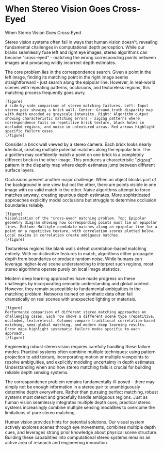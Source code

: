 # When Stereo Vision Goes Cross-Eyed

When Stereo Vision Goes Cross-Eyed

Stereo vision systems often fail in ways that human vision doesn't, revealing fundamental challenges in computational depth perception. While our brains seamlessly fuse left and right eye images, stereo algorithms can become "cross-eyed" - matching the wrong corresponding points between images and producing wildly incorrect depth estimates.

The core problem lies in the correspondence search. Given a point in the left image, finding its matching point in the right image seems straightforward - just search along the epipolar line. However, in real-world scenes with repeating patterns, occlusions, and textureless regions, this matching process frequently goes awry.

```
[figure]
A side-by-side comparison of stereo matching failures. Left: Input stereo pair showing a brick wall. Center: Ground truth disparity map with depth encoded as grayscale intensity. Right: Algorithm output showing characteristic matching errors - zigzag patterns where correspondence fails on repetitive brick texture, black holes in occluded regions, and noise in untextured areas. Red arrows highlight specific failure cases.
[/figure]
```

Consider a brick wall viewed by a stereo camera. Each brick looks nearly identical, creating multiple potential matches along the epipolar line. The algorithm may confidently match a point on one brick to a completely different brick in the other image. This produces a characteristic "zigzag" pattern in the disparity map where depth estimates jump between different surface layers.

Occlusions present another major challenge. When an object blocks part of the background in one view but not the other, there are points visible in one image with no valid match in the other. Naive algorithms attempt to force matches anyway, creating spurious depth estimates. More sophisticated approaches explicitly model occlusions but struggle to determine occlusion boundaries reliably.

```
[figure]
Visualization of the "cross-eyed" matching problem. Top: Epipolar geometry diagram showing how corresponding points must lie on epipolar lines. Bottom: Multiple candidate matches along an epipolar line for a point on a repetitive texture, with correlation scores plotted below. Local maxima in correlation create ambiguous matches.
[/figure]
```

Textureless regions like blank walls defeat correlation-based matching entirely. With no distinctive features to match, algorithms either propagate depth from boundaries or produce random noise. While humans can leverage higher-level scene understanding to interpret such regions, most stereo algorithms operate purely on local image statistics.

Modern deep learning approaches have made progress on these challenges by incorporating semantic understanding and global context. However, they remain susceptible to fundamental ambiguities in the matching problem. Networks trained on synthetic data often fail dramatically on real scenes with unexpected lighting or materials.

```
[figure]
Performance comparison of different stereo matching approaches on challenging cases. Each row shows a different scene type (repetitive, occluded, textureless). Columns compare traditional correlation-based matching, semi-global matching, and modern deep learning results. Error maps highlight systematic failure modes specific to each approach.
[/figure]
```

Engineering robust stereo vision requires carefully handling these failure modes. Practical systems often combine multiple techniques: using pattern projection to add texture, incorporating motion or multiple viewpoints to resolve ambiguities, and explicitly modeling uncertainty in depth estimates. Understanding when and how stereo matching fails is crucial for building reliable depth sensing systems.

The correspondence problem remains fundamentally ill-posed - there may simply not be enough information in a stereo pair to unambiguously determine depth everywhere. Rather than pursuing perfect matching, robust systems must detect and gracefully handle ambiguous regions. Just as human vision seamlessly integrates multiple depth cues, practical stereo systems increasingly combine multiple sensing modalities to overcome the limitations of pure stereo matching.

Human vision provides hints for potential solutions. Our visual system actively explores scenes through eye movements, combines multiple depth cues, and leverages strong prior knowledge about physical scene structure. Building these capabilities into computational stereo systems remains an active area of research and engineering innovation.